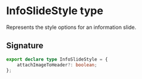 # InfoSlideStyle type

Represents the style options for an information slide.

## Signature

```typescript
export declare type InfoSlideStyle = {
    attachImageToHeader?: boolean;
};
```